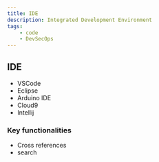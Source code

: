 ```yaml
---
title: IDE
description: Integrated Development Environment
tags:
    - code
    - DevSecOps
---
```


## IDE

- VSCode
- Eclipse
- Arduino IDE
- Cloud9
- Intellij

### Key functionalities

- Cross references
- search


